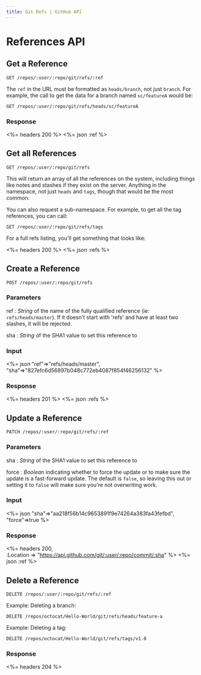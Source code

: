 ```yaml
---
title: Git Refs | GitHub API
---
```


# References API

## Get a Reference

    GET /repos/:user/:repo/git/refs/:ref

The `ref` in the URL must be formatted as `heads/branch`, not just `branch`. For example, the call to get the data for a branch named `sc/featureA` would be:

    GET /repos/:user/:repo/git/refs/heads/sc/featureA

### Response

<%= headers 200 %>
<%= json :ref %>

## Get all References

    GET /repos/:user/:repo/git/refs

This will return an array of all the references on the system, including
things like notes and stashes if they exist on the server.  Anything in
the namespace, not just `heads` and `tags`, though that would be the
most common.

You can also request a sub-namespace. For example, to get all the tag
references, you can call:

    GET /repos/:user/:repo/git/refs/tags

For a full refs listing, you'll get something that looks like:

<%= headers 200 %>
<%= json :refs %>


## Create a Reference

    POST /repos/:user/:repo/git/refs

### Parameters

ref
: _String_ of the name of the fully qualified reference (ie: `refs/heads/master`).
  If it doesn't start with 'refs' and have at least two slashes, it will be rejected.

sha
: _String_ of the SHA1 value to set this reference to

### Input

<%= json "ref"=>"refs/heads/master",\
         "sha"=>"827efc6d56897b048c772eb4087f854f46256132" %>

### Response

<%= headers 201 %>
<%= json :refs %>

## Update a Reference

    PATCH /repos/:user/:repo/git/refs/:ref

### Parameters

sha
: _String_ of the SHA1 value to set this reference to

force
: _Boolean_ indicating whether to force the update or to make sure the
update is a fast-forward update. The default is `false`, so leaving this
out or setting it to `false` will make sure you're not overwriting work.

### Input

<%= json "sha"=>"aa218f56b14c9653891f9e74264a383fa43fefbd",\
         "force"=>true %>

### Response

<%= headers 200, \
      :Location => "https://api.github.com/git/:user/:repo/commit/:sha" %>
<%= json :ref %>

## Delete a Reference

    DELETE /repos/:user/:repo/git/refs/:ref

Example: Deleting a branch:

    DELETE /repos/octocat/Hello-World/git/refs/heads/feature-a

Example: Deleting a tag:

    DELETE /repos/octocat/Hello-World/git/refs/tags/v1.0

### Response

<%= headers 204 %>

